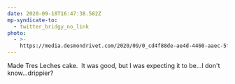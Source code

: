 ```yaml
---
date: 2020-09-18T16:47:38.582Z
mp-syndicate-to:
  - twitter_bridgy_no_link
photo:
  - >-
    https://media.desmondrivet.com/2020/09/0_cd4f88de-ae4d-4460-aaec-5f3f49626824.jpg
---
```


Made Tres Leches cake. &nbsp;It was good, but I was expecting it to be...I don't know...drippier? 
